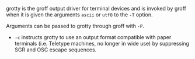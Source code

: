 grotty is the groff output driver for terminal devices and is invoked by groff when it is given the arguments `ascii` or `utf8` to the `-T` option.

Arguments can be passed to grotty through groff with `-P`.

-   `-c` instructs grotty to use an output format compatible with paper terminals (i.e. Teletype machines, no longer in wide use) by suppressing SGR and OSC escape sequences.
